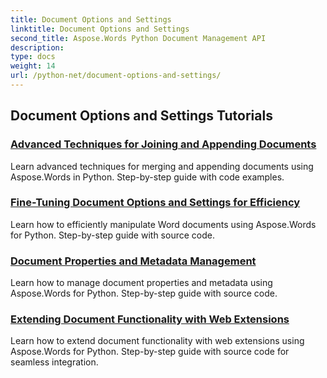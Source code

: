 ```yaml
---
title: Document Options and Settings
linktitle: Document Options and Settings
second_title: Aspose.Words Python Document Management API
description: 
type: docs
weight: 14
url: /python-net/document-options-and-settings/
---
```


## Document Options and Settings Tutorials
### [Advanced Techniques for Joining and Appending Documents](./join-append-documents/)
Learn advanced techniques for merging and appending documents using Aspose.Words in Python. Step-by-step guide with code examples.
### [Fine-Tuning Document Options and Settings for Efficiency](./manage-document-options-settings/)
Learn how to efficiently manipulate Word documents using Aspose.Words for Python. Step-by-step guide with source code.
### [Document Properties and Metadata Management](./document-properties-metadata/)
Learn how to manage document properties and metadata using Aspose.Words for Python. Step-by-step guide with source code.
### [Extending Document Functionality with Web Extensions](./document-functionality-web-extensions/)
Learn how to extend document functionality with web extensions using Aspose.Words for Python. Step-by-step guide with source code for seamless integration.